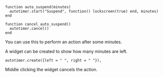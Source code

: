 ```
function auto_suspend(minutes)
  autotimer.start("Suspend", function() lockscreen(true) end, minutes)
end

function cancel_auto_suspend()
  autotimer.cancel()
end
```

You can use this to perform an action after some minutes.

A widget can be created to show how many minutes are left.

```
autotimer.create({left = " ", right = " "}),
```

Middle clicking the widget cancels the action.